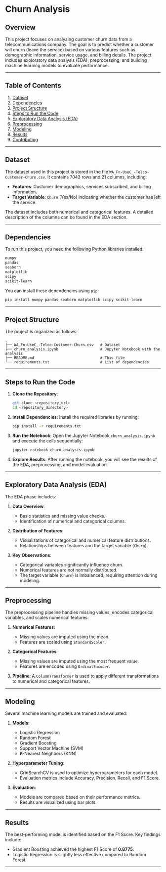 # Churn Analysis

## Overview
This project focuses on analyzing customer churn data from a telecommunications company. The goal is to predict whether a customer will churn (leave the service) based on various features such as demographic information, service usage, and billing details. The project includes exploratory data analysis (EDA), preprocessing, and building machine learning models to evaluate performance.

---

## Table of Contents
1. [Dataset](#dataset)
2. [Dependencies](#dependencies)
3. [Project Structure](#project-structure)
4. [Steps to Run the Code](#steps-to-run-the-code)
5. [Exploratory Data Analysis (EDA)](#exploratory-data-analysis-eda)
6. [Preprocessing](#preprocessing)
7. [Modeling](#modeling)
8. [Results](#results)
9. [Contributing](#contributing)

---

## Dataset
The dataset used in this project is stored in the file `WA_Fn-UseC_-Telco-Customer-Churn.csv`. It contains 7043 rows and 21 columns, including:
- **Features**: Customer demographics, services subscribed, and billing information.
- **Target Variable**: `Churn` (Yes/No) indicating whether the customer has left the service.

The dataset includes both numerical and categorical features. A detailed description of the columns can be found in the EDA section.

---

## Dependencies
To run this project, you need the following Python libraries installed:

```bash
numpy
pandas
seaborn
matplotlib
scipy
scikit-learn
```

You can install these dependencies using `pip`:

```bash
pip install numpy pandas seaborn matplotlib scipy scikit-learn
```

---

## Project Structure
The project is organized as follows:
```
.
├── WA_Fn-UseC_-Telco-Customer-Churn.csv   # Dataset
├── churn_analysis.ipynb                   # Jupyter Notebook with the analysis
├── README.md                              # This file
└── requirements.txt                       # List of dependencies
```

---

## Steps to Run the Code
1. **Clone the Repository**:
   ```bash
   git clone <repository_url>
   cd <repository_directory>
   ```

2. **Install Dependencies**:
   Install the required libraries by running:
   ```bash
   pip install -r requirements.txt
   ```

3. **Run the Notebook**:
   Open the Jupyter Notebook `churn_analysis.ipynb` and execute the cells sequentially:
   ```bash
   jupyter notebook churn_analysis.ipynb
   ```

4. **Explore Results**:
   After running the notebook, you will see the results of the EDA, preprocessing, and model evaluation.

---

## Exploratory Data Analysis (EDA)
The EDA phase includes:
1. **Data Overview**:
   - Basic statistics and missing value checks.
   - Identification of numerical and categorical columns.

2. **Distribution of Features**:
   - Visualizations of categorical and numerical feature distributions.
   - Relationships between features and the target variable (`Churn`).

3. **Key Observations**:
   - Categorical variables significantly influence churn.
   - Numerical features are not normally distributed.
   - The target variable (`Churn`) is imbalanced, requiring attention during modeling.

---

## Preprocessing
The preprocessing pipeline handles missing values, encodes categorical variables, and scales numerical features:
1. **Numerical Features**:
   - Missing values are imputed using the mean.
   - Features are scaled using `StandardScaler`.

2. **Categorical Features**:
   - Missing values are imputed using the most frequent value.
   - Features are encoded using `OrdinalEncoder`.

3. **Pipeline**:
   A `ColumnTransformer` is used to apply different transformations to numerical and categorical features.

---

## Modeling
Several machine learning models are trained and evaluated:
1. **Models**:
   - Logistic Regression
   - Random Forest
   - Gradient Boosting
   - Support Vector Machine (SVM)
   - K-Nearest Neighbors (KNN)

2. **Hyperparameter Tuning**:
   - GridSearchCV is used to optimize hyperparameters for each model.
   - Evaluation metrics include Accuracy, Precision, Recall, and F1 Score.

3. **Evaluation**:
   - Models are compared based on their performance metrics.
   - Results are visualized using bar plots.

---

## Results
The best-performing model is identified based on the F1 Score. Key findings include:
- Gradient Boosting achieved the highest F1 Score of **0.8775**.
- Logistic Regression is slightly less effective compared to Random Forest.

---
